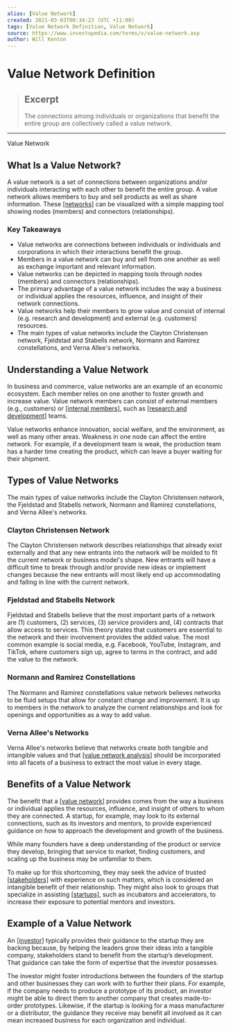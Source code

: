 ```yaml
---
alias: [Value Network]
created: 2021-03-03T00:34:23 (UTC +11:00)
tags: [Value Network Definition, Value Network]
source: https://www.investopedia.com/terms/v/value-network.asp
author: Will Kenton
---
```


# Value Network Definition

> ## Excerpt
> The connections among individuals or organizations that benefit the entire group are collectively called a value network.

---

Value Network
## What Is a Value Network?

A value network is a set of connections between organizations and/or individuals interacting with each other to benefit the entire group. A value network allows members to buy and sell products as well as share information. These [[networks]](https://www.investopedia.com/terms/n/network-effect.asp) can be visualized with a simple mapping tool showing nodes (members) and connectors (relationships).

### Key Takeaways

-   Value networks are connections between individuals or individuals and corporations in which their interactions benefit the group.
-   Members in a value network can buy and sell from one another as well as exchange important and relevant information.
-   Value networks can be depicted in mapping tools through nodes (members) and connectors (relationships).
-   The primary advantage of a value network includes the way a business or individual applies the resources, influence, and insight of their network connections.
-   Value networks help their members to grow value and consist of internal (e.g. research and development) and external (e.g. customers) resources.
-   The main types of value networks include the Clayton Christensen network, Fjeldstad and Stabells network, Normann and Ramirez constellations, and Verna Allee's networks.

## Understanding a Value Network

In business and commerce, value networks are an example of an economic ecosystem. Each member relies on one another to foster growth and increase value. Value network members can consist of external members (e.g., customers) or [[internal members]](https://www.investopedia.com/ask/answers/043015/how-does-strong-value-chain-management-team-help-company.asp), such as [[research and development]](https://www.investopedia.com/terms/r/randd.asp) teams.

Value networks enhance innovation, social welfare, and the environment, as well as many other areas. Weakness in one node can affect the entire network. For example, if a development team is weak, the production team has a harder time creating the product, which can leave a buyer waiting for their shipment.

## Types of Value Networks

The main types of value networks include the Clayton Christensen network, the Fjeldstad and Stabells network, Normann and Ramirez constellations, and Verna Allee's networks.

### Clayton Christensen Network

The Clayton Christensen network describes relationships that already exist externally and that any new entrants into the network will be molded to fit the current network or business model's shape. New entrants will have a difficult time to break through and/or provide new ideas or implement changes because the new entrants will most likely end up accommodating and falling in line with the current network.

### Fjeldstad and Stabells Network

Fjeldstad and Stabells believe that the most important parts of a network are (1) customers, (2) services, (3) service providers and, (4) contracts that allow access to services. This theory states that customers are essential to the network and their involvement provides the added value. The most common example is social media, e.g. Facebook, YouTube, Instagram, and TikTok, where customers sign up, agree to terms in the contract, and add the value to the network.

### Normann and Ramirez Constellations

The Normann and Ramirez constellations value network believes networks to be fluid setups that allow for constant change and improvement. It is up to members in the network to analyze the current relationships and look for openings and opportunities as a way to add value.

### Verna Allee's Networks

Verna Allee's networks believe that networks create both tangible and intangible values and that [[value network analysis]](https://www.investopedia.com/terms/v/value-network-analysis.asp) should be incorporated into all facets of a business to extract the most value in every stage.

## Benefits of a Value Network

The benefit that a [[value network]](https://www.investopedia.com/articles/investing/103114/starbucks-example-value-chain-model.asp) provides comes from the way a business or individual applies the resources, influence, and insight of others to whom they are connected. A startup, for example, may look to its external connections, such as its investors and mentors, to provide experienced guidance on how to approach the development and growth of the business.

While many founders have a deep understanding of the product or service they develop, bringing that service to market, finding customers, and scaling up the business may be unfamiliar to them.

To make up for this shortcoming, they may seek the advice of trusted [[stakeholders]](https://www.investopedia.com/terms/s/stakeholder.asp) with experience on such matters, which is considered an intangible benefit of their relationship. They might also look to groups that specialize in assisting [[startups]](https://www.investopedia.com/terms/s/startup.asp), such as incubators and accelerators, to increase their exposure to potential mentors and investors.

## Example of a Value Network

An [[investor]](https://www.investopedia.com/articles/stocks/07/beat_the_mistakes.asp) typically provides their guidance to the startup they are backing because, by helping the leaders grow their ideas into a tangible company, stakeholders stand to benefit from the startup’s development. That guidance can take the form of expertise that the investor possesses.

The investor might foster introductions between the founders of the startup and other businesses they can work with to further their plans. For example, if the company needs to produce a prototype of its product, an investor might be able to direct them to another company that creates made-to-order prototypes. Likewise, if the startup is looking for a mass manufacturer or a distributor, the guidance they receive may benefit all involved as it can mean increased business for each organization and individual.
